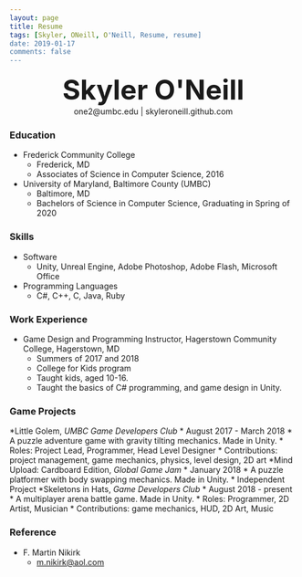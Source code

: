 ```yaml
---
layout: page
title: Resume
tags: [Skyler, ONeill, O'Neill, Resume, resume]
date: 2019-01-17
comments: false
---
```

    
<center><font size="20"><b>Skyler O'Neill</b></font></center>
<center>one2@umbc.edu | skyleroneill.github.com</center>

### Education
* Frederick Community College
	* Frederick, MD
	* Associates of Science in Computer Science, 2016
* University of Maryland, Baltimore County (UMBC)
	* Baltimore, MD
	* Bachelors of Science in Computer Science, Graduating in Spring of 2020
### Skills
* Software
	* Unity, Unreal Engine, Adobe Photoshop, Adobe Flash, Microsoft Office
* Programming Languages
	* C#, C++, C, Java, Ruby
### Work Experience
* Game Design and Programming Instructor, Hagerstown Community College, Hagerstown, MD
	* Summers of 2017 and 2018
	* College for Kids program
	* Taught kids, aged 10-16.
	* Taught the basics of C# programming, and game design in Unity.
### Game Projects
*Little Golem, <i>UMBC Game Developers Club</i>
	* August 2017 - March 2018
	* A puzzle adventure game with gravity tilting mechanics. Made in Unity.
	* Roles: Project Lead, Programmer, Head Level Designer
	* Contributions: project management, game mechanics, physics, level design, 2D art
*Mind Upload: Cardboard Edition, <i>Global Game Jam</i>
	* January 2018
	* A puzzle platformer with body swapping mechanics. Made in Unity.
	* Independent Project
*Skeletons in Hats, <i>Game Developers Club</i>
	* August 2018 - present
	* A multiplayer arena battle game. Made in Unity.
	* Roles: Programmer, 2D Artist, Musician
	* Contributions: game mechanics, HUD, 2D Art, Music
### Reference
* F. Martin Nikirk
	* m.nikirk@aol.com
